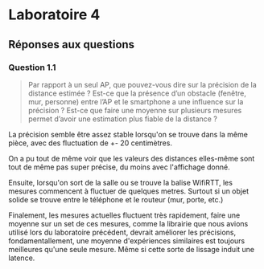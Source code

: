 # Laboratoire 4 
## Réponses aux questions

### Question 1.1

> Par rapport à un seul AP, que pouvez-vous dire sur la précision de la distance estimée ? Est-ce
que la présence d’un obstacle (fenêtre, mur, personne) entre l’AP et le smartphone a une
influence sur la précision ? Est-ce que faire une moyenne sur plusieurs mesures permet d’avoir
une estimation plus fiable de la distance ?

La précision semble être assez stable lorsqu'on se trouve dans la même pièce, avec des fluctuation de +- 20 centimètres.

On a pu tout de même voir que les valeurs des distances elles-même sont tout de même pas super précise, du moins avec l'affichage donné. 

Ensuite, lorsqu'on sort de la salle ou se trouve la balise WifiRTT, les mesures commencent à fluctuer de quelques metres. Surtout si un objet solide se trouve entre le téléphone et le routeur (mur, porte, etc.)

Finalement, les mesures actuelles fluctuent très rapidement, faire une moyenne sur un set de ces mesures, comme la librairie que nous avions utilisé lors du laboratoire précédent, devrait améliorer les précisions, fondamentallement, une moyenne d'expériences similaires est toujours meilleures qu'une seule mesure. Même si cette sorte de lissage induit une latence. 